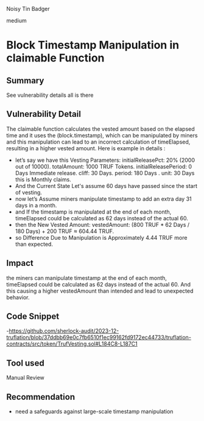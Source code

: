 Noisy Tin Badger

medium

# Block Timestamp Manipulation in claimable Function

## Summary
See vulnerability details all is there 
## Vulnerability Detail
The claimable function calculates the vested amount based on the elapsed time and it uses the (block.timestamp), which can be manipulated by miners and this  manipulation can lead to an incorrect calculation of timeElapsed, resulting in a higher vested amount.
Here is example in  details :
- let’s say we have this Vesting Parameters:
initialReleasePct: 20% (2000 out of 10000).
totalAmount: 1000 TRUF Tokens.
initialReleasePeriod: 0 Days Immediate release.
cliff: 30 Days.
period: 180 Days .
unit: 30 Days this is Monthly claims.
- And the Current State  Let's assume  60 days have passed since the start of vesting.
- now let’s Assume miners manipulate timestamp to add an extra day 31 days in a month.
- and If the timestamp is manipulated at the end of each month, timeElapsed could be calculated as 62 days instead of the actual 60.
- then the New Vested Amount:
vestedAmount: (800 TRUF * 62 Days / 180 Days) + 200 TRUF ≈ 604.44 TRUF.
- so Difference Due to Manipulation is Approximately 4.44 TRUF more than expected.
## Impact
the miners can manipulate timestamp  at the end of each month, timeElapsed could be calculated as 62 days instead of the actual 60. And this causing a higher vestedAmount than intended and lead to unexpected behavior.
## Code Snippet
-https://github.com/sherlock-audit/2023-12-truflation/blob/37ddbb69e0c7fb6510f1ec99162fd9172ec44733/truflation-contracts/src/token/TrufVesting.sol#L184C8-L187C1
## Tool used
Manual Review
## Recommendation
- need a safeguards against large-scale timestamp manipulation 